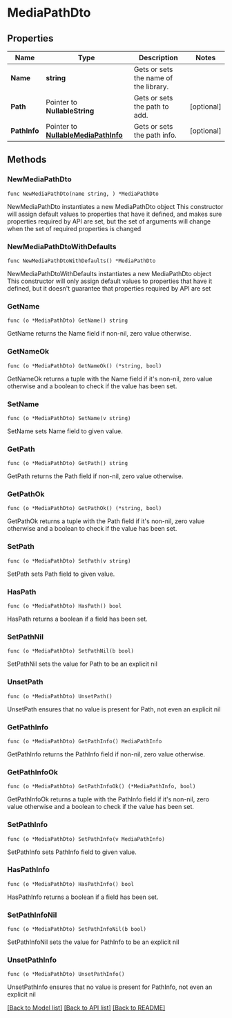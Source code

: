 # MediaPathDto

## Properties

Name | Type | Description | Notes
------------ | ------------- | ------------- | -------------
**Name** | **string** | Gets or sets the name of the library. | 
**Path** | Pointer to **NullableString** | Gets or sets the path to add. | [optional] 
**PathInfo** | Pointer to [**NullableMediaPathInfo**](MediaPathInfo.md) | Gets or sets the path info. | [optional] 

## Methods

### NewMediaPathDto

`func NewMediaPathDto(name string, ) *MediaPathDto`

NewMediaPathDto instantiates a new MediaPathDto object
This constructor will assign default values to properties that have it defined,
and makes sure properties required by API are set, but the set of arguments
will change when the set of required properties is changed

### NewMediaPathDtoWithDefaults

`func NewMediaPathDtoWithDefaults() *MediaPathDto`

NewMediaPathDtoWithDefaults instantiates a new MediaPathDto object
This constructor will only assign default values to properties that have it defined,
but it doesn't guarantee that properties required by API are set

### GetName

`func (o *MediaPathDto) GetName() string`

GetName returns the Name field if non-nil, zero value otherwise.

### GetNameOk

`func (o *MediaPathDto) GetNameOk() (*string, bool)`

GetNameOk returns a tuple with the Name field if it's non-nil, zero value otherwise
and a boolean to check if the value has been set.

### SetName

`func (o *MediaPathDto) SetName(v string)`

SetName sets Name field to given value.


### GetPath

`func (o *MediaPathDto) GetPath() string`

GetPath returns the Path field if non-nil, zero value otherwise.

### GetPathOk

`func (o *MediaPathDto) GetPathOk() (*string, bool)`

GetPathOk returns a tuple with the Path field if it's non-nil, zero value otherwise
and a boolean to check if the value has been set.

### SetPath

`func (o *MediaPathDto) SetPath(v string)`

SetPath sets Path field to given value.

### HasPath

`func (o *MediaPathDto) HasPath() bool`

HasPath returns a boolean if a field has been set.

### SetPathNil

`func (o *MediaPathDto) SetPathNil(b bool)`

 SetPathNil sets the value for Path to be an explicit nil

### UnsetPath
`func (o *MediaPathDto) UnsetPath()`

UnsetPath ensures that no value is present for Path, not even an explicit nil
### GetPathInfo

`func (o *MediaPathDto) GetPathInfo() MediaPathInfo`

GetPathInfo returns the PathInfo field if non-nil, zero value otherwise.

### GetPathInfoOk

`func (o *MediaPathDto) GetPathInfoOk() (*MediaPathInfo, bool)`

GetPathInfoOk returns a tuple with the PathInfo field if it's non-nil, zero value otherwise
and a boolean to check if the value has been set.

### SetPathInfo

`func (o *MediaPathDto) SetPathInfo(v MediaPathInfo)`

SetPathInfo sets PathInfo field to given value.

### HasPathInfo

`func (o *MediaPathDto) HasPathInfo() bool`

HasPathInfo returns a boolean if a field has been set.

### SetPathInfoNil

`func (o *MediaPathDto) SetPathInfoNil(b bool)`

 SetPathInfoNil sets the value for PathInfo to be an explicit nil

### UnsetPathInfo
`func (o *MediaPathDto) UnsetPathInfo()`

UnsetPathInfo ensures that no value is present for PathInfo, not even an explicit nil

[[Back to Model list]](../README.md#documentation-for-models) [[Back to API list]](../README.md#documentation-for-api-endpoints) [[Back to README]](../README.md)


